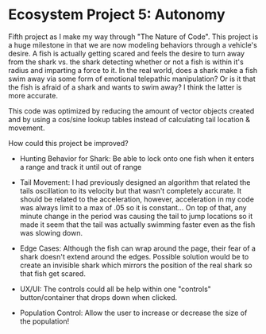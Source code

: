 # Ecosystem Project 5: Autonomy

Fifth project as I make my way through "The Nature of Code". This project is a huge milestone in that we are now modeling behaviors through a vehicle's desire. A fish is actually getting scared and feels the desire to turn away from the shark vs. the shark detecting whether or not a fish is within it's radius and imparting a force to it. In the real world, does a shark make a fish swim away via some form of emotional telepathic manipulation? Or is it that the fish is afraid of a shark and wants to swim away? I think the latter is more accurate.

This code was optimized by reducing the amount of vector objects created and by using a cos/sine lookup tables instead of calculating tail location & movement. 

How could this project be improved?
- Hunting Behavior for Shark:
Be able to lock onto one fish when it enters a range and track it until out of range

- Tail Movement: 
I had previously designed an algorithm that related the tails oscillation to its velocity but that wasn't completely accurate. It should be related to the acceleration, however, acceleration in my code was always limit to a max of .05 so it
is constant... On top of that, any minute change in the period was causing the tail to jump locations so it made it seem that the tail was actually swimming faster even as the fish was slowing down. 

- Edge Cases: 
Although the fish can wrap around the page, their fear of a shark doesn't extend around the edges. Possible solution would be to create an invisible shark which mirrors the position of the real shark so that fish get scared. 

- UX/UI: 
The controls could all be help within one "controls" button/container that drops down when clicked. 

- Population Control: 
Allow the user to increase or decrease the size of the population! 


